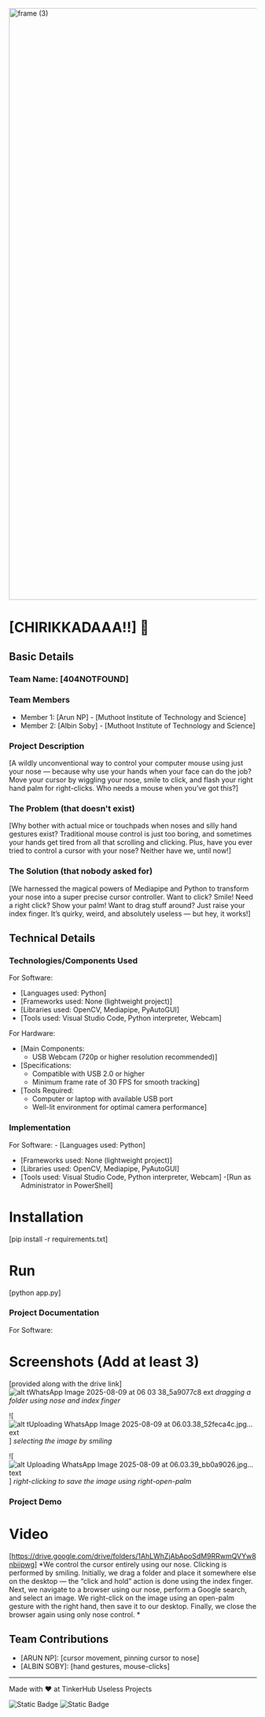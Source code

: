 <img width="3188" height="1202" alt="frame (3)" src="https://github.com/user-attachments/assets/517ad8e9-ad22-457d-9538-a9e62d137cd7" />


# [CHIRIKKADAAA!!] 🎯


## Basic Details
### Team Name: [404NOTFOUND]


### Team Members
- Member 1: [Arun NP] - [Muthoot Institute of Technology and Science]
- Member 2: [Albin Soby] - [Muthoot Institute of Technology and Science]

### Project Description
[A wildly unconventional way to control your computer mouse using just your nose — because why use your hands when your face can do the job? Move your cursor by wiggling your nose, smile to click, and flash your right hand palm for right-clicks. Who needs a mouse when you’ve got this?]

### The Problem (that doesn't exist)
[Why bother with actual mice or touchpads when noses and silly hand gestures exist? Traditional mouse control is just too boring, and sometimes your hands get tired from all that scrolling and clicking. Plus, have you ever tried to control a cursor with your nose? Neither have we, until now!]

### The Solution (that nobody asked for)
[We harnessed the magical powers of Mediapipe and Python to transform your nose into a super precise cursor controller. Want to click? Smile! Need a right click? Show your palm! Want to drag stuff around? Just raise your index finger. It’s quirky, weird, and absolutely useless — but hey, it works!]

## Technical Details
### Technologies/Components Used
For Software:
- [Languages used: Python]
- [Frameworks used: None (lightweight project)]
- [Libraries used: OpenCV, Mediapipe, PyAutoGUI]
- [Tools used: Visual Studio Code, Python interpreter, Webcam]

For Hardware:
- [Main Components:
  - USB Webcam (720p or higher resolution recommended)]
- [Specifications:
  - Compatible with USB 2.0 or higher
  - Minimum frame rate of 30 FPS for smooth tracking]
- [Tools Required:
  - Computer or laptop with available USB port
  - Well-lit environment for optimal camera performance]

### Implementation
For Software: - [Languages used: Python]
- [Frameworks used: None (lightweight project)]
- [Libraries used: OpenCV, Mediapipe, PyAutoGUI]
- [Tools used: Visual Studio Code, Python interpreter, Webcam]
-[Run as Administrator in PowerShell]
# Installation
[pip install -r requirements.txt]

# Run
[python app.py]

### Project Documentation
For Software:

# Screenshots (Add at least 3)
[provided along with the drive link]
![alt t![WhatsApp Image 2025-08-09 at 06 03 38_5a9077c8](https://github.com/user-attachments/assets/b12b6b41-a04e-4051-8143-c0cd61797a29)
ext](image-1.png)
*dragging a folder using nose and index finger*

![![alt t![Uploading WhatsApp Image 2025-08-09 at 06.03.38_52feca4c.jpg…]()
ext](image-3.png)]
*selecting the image by smiling*

![![alt ![Uploading WhatsApp Image 2025-08-09 at 06.03.39_bb0a9026.jpg…]()
text](image-4.png)]
*right-clicking to save the image using right-open-palm*


### Project Demo
# Video
[https://drive.google.com/drive/folders/1AhLWhZjAbApoSdM9RRwmQVYw8nbiipwg]
*We control the cursor entirely using our nose. Clicking is performed by smiling.
Initially, we drag a folder and place it somewhere else on the desktop — the “click and hold” action is done using the index finger.
Next, we navigate to a browser using our nose, perform a Google search, and select an image. We right-click on the image using an open-palm gesture with the right hand, then save it to our desktop. Finally, we close the browser again using only nose control. *


## Team Contributions
- [ARUN NP]: [cursor movement, pinning cursor to nose]
- [ALBIN SOBY]: [hand gestures, mouse-clicks]

---
Made with ❤️ at TinkerHub Useless Projects 

![Static Badge](https://img.shields.io/badge/TinkerHub-24?color=%23000000&link=https%3A%2F%2Fwww.tinkerhub.org%2F)
![Static Badge](https://img.shields.io/badge/UselessProjects--25-25?link=https%3A%2F%2Fwww.tinkerhub.org%2Fevents%2FQ2Q1TQKX6Q%2FUseless%2520Projects)



